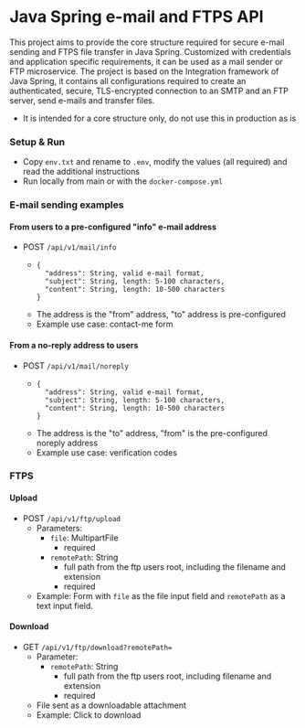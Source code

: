 # Java Spring e-mail and FTPS API
This project aims to provide the core structure required for secure e-mail sending and FTPS file transfer in Java Spring. Customized with credentials and application specific requirements, it can be used as a mail sender or FTP microservice. The project is based on the Integration framework of Java Spring, it contains all configurations required to create an authenticated, secure, TLS-encrypted connection to an SMTP and an FTP server, send e-mails and transfer files.
- It is intended for a core structure only, do not use this in production as is

### Setup & Run
- Copy `env.txt` and rename to `.env`, modify the values (all required) and read the additional instructions
- Run locally from main or with the `docker-compose.yml`

### E-mail sending examples

#### From users to a pre-configured "info" e-mail address
- POST `/api/v1/mail/info`
  - ```
    {
      "address": String, valid e-mail format,
      "subject": String, length: 5-100 characters,
      "content": String, length: 10-500 characters
    }
    ```  
  - The address is the "from" address, "to" address is pre-configured
  - Example use case: contact-me form

#### From a no-reply address to users
- POST `/api/v1/mail/noreply`
  - ```
    {
      "address": String, valid e-mail format,
      "subject": String, length: 5-100 characters,
      "content": String, length: 10-500 characters
    }
    ```  
  - The address is the "to" address, "from" is the pre-configured noreply address
  - Example use case: verification codes

### FTPS

#### Upload
- POST `/api/v1/ftp/upload`
  - Parameters:
    - `file`: MultipartFile
      - required
    - `remotePath`: String
      - full path from the ftp users root, including the filename and extension
      - required
  - Example: Form with `file` as the file input field and `remotePath` as a text input field.

#### Download
- GET `/api/v1/ftp/download?remotePath=`
  - Parameter:
    - `remotePath`: String
      - full path from the ftp users root, including filename and extension
      - required
  - File sent as a downloadable attachment
  - Example: Click to download
